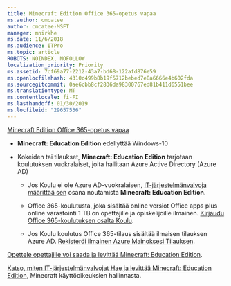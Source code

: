```yaml
---
title: Minecraft Edition Office 365-opetus vapaa
ms.author: cmcatee
author: cmcatee-MSFT
manager: mnirkhe
ms.date: 11/6/2018
ms.audience: ITPro
ms.topic: article
ROBOTS: NOINDEX, NOFOLLOW
localization_priority: Priority
ms.assetid: 7cf69a77-2212-43a7-bd68-122afd876e59
ms.openlocfilehash: 4310c499b8b19f5712bebed7e8a6666e4b602fda
ms.sourcegitcommit: 0ae6cbb8cf2836da98300767ed81b411d6551bee
ms.translationtype: MT
ms.contentlocale: fi-FI
ms.lasthandoff: 01/30/2019
ms.locfileid: "29657536"
---
```

[Minecraft Edition Office 365-opetus vapaa](https://docs.microsoft.com/education/windows/get-minecraft-for-education)
  
- **Minecraft: Education Edition** edellyttää Windows-10 
    
- Kokeiden tai tilaukset, **Minecraft: Education Edition** tarjotaan koulutuksen vuokralaiset, joita hallitaan Azure Active Directory (Azure AD) 
    
  - Jos Koulu ei ole Azure AD-vuokralaisen, [IT-järjestelmänvalvoja määrittää sen](https://docs.microsoft.com/education/windows/school-get-minecraft) osana noutamista **Minecraft: Education Edition**.
    
  - Office 365-koulutusta, joka sisältää online versiot Office apps plus online varastointi 1 TB on opettajille ja opiskelijoille ilmainen. [Kirjaudu Office 365-koulutuksen osalta Koulu](https://products.office.com/academic/office-365-education-plan).
    
  - Jos Koulu koulutus Office 365-tilaus sisältää ilmaisen tilauksen Azure AD. [Rekisteröi ilmainen Azure Mainoksesi Tilauksen](https://msdn.microsoft.com/library/windows/hardware/mt703369%28v=vs.85%29.aspx).
    
[Opettele opettajille voi saada ja levittää Minecraft: Education Edition](https://docs.microsoft.com/education/windows/teacher-get-minecraft).
  
[Katso, miten IT-järjestelmänvalvojat Hae ja levittää Minecraft: Education Edition](https://docs.microsoft.com/education/windows/school-get-minecraft), Minecraft käyttöoikeuksien hallinnasta.
  

